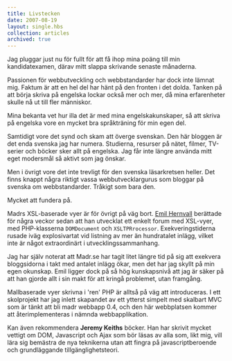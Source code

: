 ```yaml
---
title: Livstecken
date: 2007-08-19
layout: single.hbs
collection: articles
archived: true
---
```

Jag pluggar just nu för fullt för att få ihop mina poäng till min
kandidatexamen, därav mitt slappa skrivande senaste månaderna.

Passionen för webbutveckling och webbstandarder har dock inte lämnat
mig. Faktum är att en hel del har hänt på den fronten i det dolda.
Tanken på att börja skriva på engelska lockar också mer och mer, då mina
erfarenheter skulle nå ut till fler människor.

Mina bekanta vet hur illa det är med mina engelskakunskaper, så att
skriva på engelska vore en mycket bra språkträning för min egen del.

Samtidigt vore det synd och skam att överge svenskan. Den här bloggen är
det enda svenska jag har numera. Studierna, resurser på nätet, filmer,
TV-serier och böcker sker allt på engelska. Jag får inte längre använda
mitt eget modersmål så aktivt som jag önskar.

Men i övrigt vore det inte trevligt för den svenska läsarkretsen heller.
Det finns knappt några riktigt vassa webbutvecklargurus som bloggar på
svenska om webbstandarder. Tråkigt som bara den.

Mycket att fundera på.

Madrs XSL-baserade vyer är för övrigt på väg bort. [Emil
Hernvall](http://blog.c0la.se "Emil Hernvalls blogg") berättade för
några veckor sedan att han utvecklat ett enkelt forum med XSL-vyer, med
PHP-klasserna `DOMDocument` och `XSLTPRrocessor`. Exekveringstiderna
rusade iväg explosivartat vid listning av mer än hundratalet inlägg,
vilket inte är något extraordinärt i utvecklingssammanhang.

Jag har själv noterat att Madr.se har tagit litet längre tid på sig att
exekvera bloggsidorna i takt med antalet inlägg ökar, men det har jag
skyllt på min egen okunskap. Emil ligger dock på så hög kunskapsnivå att
jag är säker på att han gjorde allt i sin makt för att kringå problemet,
utan framgång.

Mallbaserade vyer skrivna i \'ren\' PHP är alltså på väg att
introduceras. I ett skolprojekt har jag inlett skapandet av ett ytterst
simpelt med skalbart MVC som är tänkt att bli madr webbapp 0.4, och den
här webbplatsen kommer att återimplementeras i nämnda webbapplikation.

Kan även rekommendera **Jeremy Keiths** böcker. Han har skrivit mycket
vettigt om DOM, Javascript och Ajax som bör läsas av alla som, likt mig,
vill lära sig bemästra de nya teknikerna utan att fingra på
javascriptberoende och grundläggande tillgänglighetsteori.